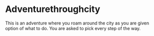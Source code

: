 # Adventurethroughcity
This is an adventure where you roam around the city as you are given option of what to do. You are asked to pick every step of the way.
